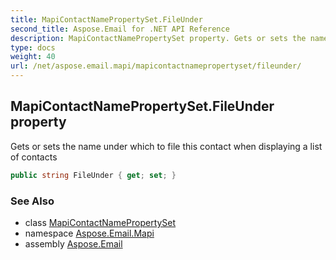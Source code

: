 ```yaml
---
title: MapiContactNamePropertySet.FileUnder
second_title: Aspose.Email for .NET API Reference
description: MapiContactNamePropertySet property. Gets or sets the name under which to file this contact when displaying a list of contacts
type: docs
weight: 40
url: /net/aspose.email.mapi/mapicontactnamepropertyset/fileunder/
---
```

## MapiContactNamePropertySet.FileUnder property

Gets or sets the name under which to file this contact when displaying a list of contacts

```csharp
public string FileUnder { get; set; }
```

### See Also

* class [MapiContactNamePropertySet](../)
* namespace [Aspose.Email.Mapi](../../mapicontactnamepropertyset/)
* assembly [Aspose.Email](../../../)


